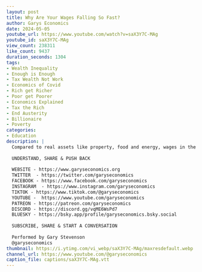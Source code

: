 ```yaml
---
layout: post
title: Why Are Your Wages Falling So Fast?
author: Garys Economics
date: 2024-05-05
youtube_url: https://www.youtube.com/watch?v=saX3Y7C-MAg
youtube_id: saX3Y7C-MAg
view_count: 238311
like_count: 9437
duration_seconds: 1304
tags:
- Wealth Inequality
- Enough is Enough
- Tax Wealth Not Work
- Economics of Covid
- Rich get Richer
- Poor get Poorer
- Economics Explained
- Tax the Rich
- End Austerity
- Billionaire
- Poverty
categories:
- Education
description: |
  Compared to real assets like property, food and energy, wages in the UK have collapsed in the last 20 years.
  
  UNDERSTAND, SHARE & PUSH BACK
  
  WEBSITE - https://www.garyseconomics.org
  TWITTER  - https://twitter.com/garyseconomics
  FACEBOOK - https://www.facebook.com/garyseconomics
  INSTAGRAM  - https://www.instagram.com/garyseconomics
  TIKTOK - https://www.tiktok.com/@garyseconomics
  YOUTUBE -  https://www.youtube.com/garyseconomics
  PATREON - https://patreon.com/garyseconomics
  DISCORD - https://discord.gg/vqME6WsPd7
  BLUESKY - https://bsky.app/profile/garyseconomics.bsky.social
  
  SUBSCRIBE, SHARE & START A CONVERSATION
  
  Performed by Gary Stevenson
  @garyseconomics
thumbnail: https://i.ytimg.com/vi_webp/saX3Y7C-MAg/maxresdefault.webp
channel_url: https://www.youtube.com/@garyseconomics
caption_file: captions/saX3Y7C-MAg.vtt
---
```

